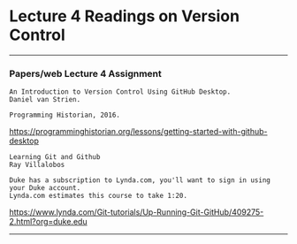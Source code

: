 # Lecture 4 Readings on Version Control
___

### Papers/web Lecture 4 Assignment
```
An Introduction to Version Control Using GitHub Desktop.
Daniel van Strien.

Programming Historian, 2016.
```
https://programminghistorian.org/lessons/getting-started-with-github-desktop

```
Learning Git and Github
Ray Villalobos

Duke has a subscription to Lynda.com, you'll want to sign in using your Duke account.
Lynda.com estimates this course to take 1:20.
```
https://www.lynda.com/Git-tutorials/Up-Running-Git-GitHub/409275-2.html?org=duke.edu

___

